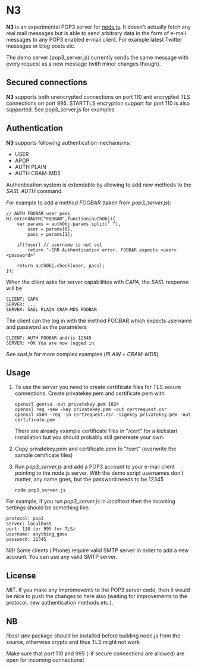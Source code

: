 N3
====

**N3** is an experimental POP3 server for [node.js](http://nodejs.org). It doesn't actually fetch any real mail messages but is able to send arbitrary data in the form of e-mail messages to any POP3 enabled e-mail client. For example latest Twitter messages or blog posts etc.

The demo server (pop3_server.js) currently sends the same message with every request as a new message (with minor changes though). 

Secured connections
----------

**N3** supports both unencrypted connections on port 110 and encrypted TLS connections on port 995. STARTTLS encryption support for port 110 is also supported. See pop3_server.js for examples.

Authentication
--------------

**N3** supports following authentication mechanisms:

  * USER
  * APOP
  * AUTH PLAIN
  * AUTH CRAM-MD5

Authentication system is extendable by allowing to add new methods to the *SASL AUTH* command.

For example to add a method *FOOBAR* (taken from *pop3_server.js*):

    // AUTH FOOBAR user pass
    N3.extendAUTH("FOOBAR",function(authObj){
        var params = authObj.params.split(" "),
            user = params[0],
            pass = params[1];

        if(!user) // username is not set
            return "-ERR Authentication error. FOOBAR expects <user> <password>"

        return authObj.check(user, pass);
    });

When the client asks for server capabilities with *CAPA*, the *SASL* response will be

    CLIENT: CAPA
    SERVER: ...
    SERVER: SASL PLAIN CRAM-MD5 FOOBAR

The client can the log in with the method FOOBAR which expects username and password as the parameters

    CLIENT: AUTH FOOBAR andris 12345
    SERVER: +OK You are now logged in

See *sasl.js* for more complex examples (*PLAIN* + *CRAM-MD5*)

Usage
-------

1. To use the server you need to create certificate files for TLS secure connections. Create privatekey.pem and certificate.pem with

       openssl genrsa -out privatekey.pem 1024
       openssl req -new -key privatekey.pem -out certrequest.csr
       openssl x509 -req -in certrequest.csr -signkey privatekey.pem -out certificate.pem

   There are already example certificate files in "/cert" for a kickstart installation but you should probably still genereate your own.

2. Copy privatekey.pem and certificate.pem to "/cert" (overwrite the sample certificate files)

3. Run *pop3_server.js* and add a POP3 account to your e-mail client pointing to the node.js server. With the demo script usernames don't matter, any name goes, but the password needs to be 12345

       node pop3_server.js

For example, if you run *pop3_server.js* in *localhost* then the incoming settings should be something like:

    protocol: pop3
    server: localhost
    port: 110 (or 995 for TLS)
    username: anything_goes
    password: 12345
    
NB! Some clients (iPhone) require valid SMTP server in order to add a new account. You can use any valid SMTP server.

License
-------

MIT. If you make any impromevents to the POP3 server code, then it would be nice to push the changes to here also (waiting for improvements to the protocol, new authentication methods etc.).

NB
-------

*libssl-dev* package should be installed before building node.js from the source, otherwise crypto and thus TLS might not work

Make sure that port 110 and 995 (-if secure connections are allowed) are open for incoming connections!
